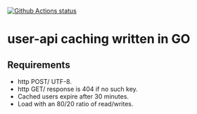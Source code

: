 <p align="left">
  <a href="https://github.com/tobeck/user-api"><img alt="Github Actions status" src="https://github.com/tobeck/user-api/workflows/build/badge.svg"></a>
</p>

# user-api caching written in GO

## Requirements
* http POST/<key> UTF-8.
* http GET/<key> response is 404 if no such key.
* Cached users expire after 30 minutes.
* Load with an 80/20 ratio of read/writes.
